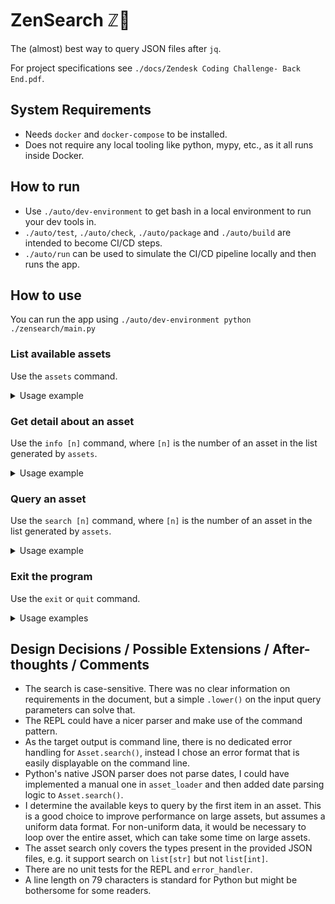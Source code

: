 # ZenSearch ℤ🔎

The (almost) best way to query JSON files after `jq`.

For project specifications see `./docs/Zendesk Coding Challenge- Back End.pdf`.

## System Requirements

* Needs `docker` and `docker-compose` to be installed.
* Does not require any local tooling like python, mypy, etc., as it all runs inside Docker.

## How to run

* Use `./auto/dev-environment` to get bash in a local environment to run your dev tools in.
* `./auto/test`, `./auto/check`, `./auto/package` and `./auto/build` are intended to become CI/CD steps.
* `./auto/run` can be used to simulate the CI/CD pipeline locally and then runs the app.

## How to use

You can run the app using `./auto/dev-environment python ./zensearch/main.py`

### List available assets

Use the `assets` command.

<details>
<summary>Usage example</summary>

```
command > assets

0) Organizations
1) Tickets
2) Users
```

</details>

### Get detail about an asset

Use the `info [n]` command, where `[n]` is the number of an asset in the list generated by `assets`.

<details>
<summary>Usage example</summary>

```
command > info 1

Asset Tickets has {len(self._asset)} entries and {len(self.keys)} keys.
Queryable keys:
--------------------------------------------------
_id
url
external_id
created_at
type
subject
description
priority
status
submitter_id
assignee_id
organization_id
tags
has_incidents
due_at
via
--------------------------------------------------
```

</details>

### Query an asset

Use the `search [n]` command, where `[n]` is the number of an asset in the list generated by `assets`.

<details>
<summary>Usage example</summary>

```
command > search 1
key > submitter_id
value > 38

Searching Tickets for entries with key {key} and value {value}.
--------------------------------------------------
[
  {
    "_id": "436bf9b0-1147-4c0a-8439-6f79833bff5b",
    "url": "http://initech.zendesk.com/api/v2/tickets/436bf9b0-1147-4c0a-8439-6f79833bff5b.json",
    "external_id": "9210cdc9-4bee-485f-a078-35396cd74063",
    "created_at": "2016-04-28T11:19:34 -10:00",
    "type": "incident",
    "subject": "A Catastrophe in Korea (North)",
    "description": "Nostrud ad sit velit cupidatat laboris ipsum nisi amet laboris ex exercitation amet et proident. Ipsum fugiat aute dolore tempor nostrud velit ipsum.",
    "priority": "high",
    "status": "pending",
    "submitter_id": 38,
    "assignee_id": 24,
    "organization_id": 116,
    "tags": [
      "Ohio",
      "Pennsylvania",
      "American Samoa",
      "Northern Mariana Islands"
    ],
    "has_incidents": false,
    "due_at": "2016-07-31T02:37:50 -10:00",
    "via": "web"
  },
  {
    "_id": "6403bd08-b7a0-49a3-a843-14ccb8ebbfca",
    "url": "http://initech.zendesk.com/api/v2/tickets/6403bd08-b7a0-49a3-a843-14ccb8ebbfca.json",
    "external_id": "3f8fe9d5-f0d7-4944-8ad9-e835da7b87f5",
    "created_at": "2016-02-14T12:25:53 -11:00",
    "type": "question",
    "subject": "A Drama in El Salvador",
    "description": "In minim cillum labore esse fugiat tempor irure aliqua laborum veniam consectetur. Laborum aliquip deserunt ad nisi.",
    "priority": "urgent",
    "status": "closed",
    "submitter_id": 38,
    "assignee_id": 73,
    "organization_id": 108,
    "tags": [
      "Oklahoma",
      "Louisiana",
      "Massachusetts",
      "New York"
    ],
    "has_incidents": true,
    "due_at": "2016-08-23T02:11:24 -10:00",
    "via": "chat"
  },
  {
    "_id": "c702e937-5f2d-4d34-878a-fcb7d1ddf6aa",
    "url": "http://initech.zendesk.com/api/v2/tickets/c702e937-5f2d-4d34-878a-fcb7d1ddf6aa.json",
    "external_id": "5e349072-774b-4c77-ba63-61bca77c82ff",
    "created_at": "2016-05-25T12:48:45 -10:00",
    "type": "question",
    "subject": "A Drama in Zimbabwe",
    "description": "Nostrud elit et minim ex adipisicing. Deserunt nostrud sint veniam voluptate in laborum officia incididunt mollit culpa do veniam eiusmod ipsum.",
    "priority": "low",
    "status": "pending",
    "submitter_id": 38,
    "assignee_id": 46,
    "organization_id": 106,
    "tags": [
      "Oklahoma",
      "Louisiana",
      "Massachusetts",
      "New York"
    ],
    "has_incidents": true,
    "due_at": "2016-08-15T08:34:44 -10:00",
    "via": "web"
  }
]
--------------------------------------------------
```

</details>

### Exit the program

Use the `exit` or `quit` command.

<details>
<summary>Usage examples</summary>

```
command > exit

--- Goodbye ---
```

```
command > quit

--- Goodbye ---
```

</details>

## Design Decisions / Possible Extensions / After-thoughts / Comments

* The search is case-sensitive. There was no clear information on requirements in the document,
  but a simple `.lower()` on the input query parameters can solve that.
* The REPL could have a nicer parser and make use of the command pattern.
* As the target output is command line, there is no dedicated error handling for `Asset.search()`,
  instead I chose an error format that is easily displayable on the command line.
* Python's native JSON parser does not parse dates,
  I could have implemented a manual one in `asset_loader`
  and then added date parsing logic to `Asset.search()`.
* I determine the available keys to query by the first item in an asset.
  This is a good choice to improve performance on large assets,
  but assumes a uniform data format.
  For non-uniform data, it would be necessary to loop over the entire asset,
  which can take some time on large assets.
* The asset search only covers the types present in the provided JSON files,
  e.g. it support search on `list[str]` but not `list[int]`.
* There are no unit tests for the REPL and `error_handler`.
* A line length on 79 characters is standard for Python but might be bothersome for some readers.
